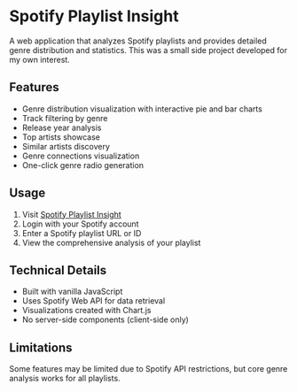 # Spotify Playlist Insight

A web application that analyzes Spotify playlists and provides detailed genre distribution and statistics. This was a small side project developed for my own interest.

## Features

- Genre distribution visualization with interactive pie and bar charts
- Track filtering by genre
- Release year analysis
- Top artists showcase
- Similar artists discovery
- Genre connections visualization
- One-click genre radio generation

## Usage

1. Visit [Spotify Playlist Insight](https://kleinschock.github.io/SpotifyPlaylistInsight/)
2. Login with your Spotify account
3. Enter a Spotify playlist URL or ID
4. View the comprehensive analysis of your playlist

## Technical Details

- Built with vanilla JavaScript
- Uses Spotify Web API for data retrieval
- Visualizations created with Chart.js
- No server-side components (client-side only)

## Limitations

Some features may be limited due to Spotify API restrictions, but core genre analysis works for all playlists.
